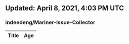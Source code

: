 ## Updated: April 8, 2021, 4:03 PM UTC


### indeedeng/Mariner-Issue-Collector
|**Title**|**Age**|
|:----|:----|
